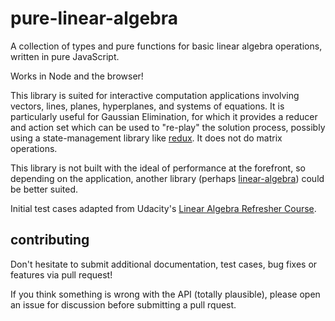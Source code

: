 # pure-linear-algebra
A collection of types and pure functions for basic linear algebra operations, written in pure JavaScript.

Works in Node and the browser!

This library is suited for interactive computation applications involving vectors, lines, planes, hyperplanes, and systems of equations. It is particularly useful for Gaussian Elimination, for which it provides a reducer and action set which can be used to "re-play" the solution process, possibly using a state-management library like [redux](https://github.com/reactjs/redux). It does not do matrix operations.

This library is not built with the ideal of performance at the forefront, so depending on the application, another library (perhaps [linear-algebra](https://www.npmjs.com/package/linear-algebra)) could be better suited.

Initial test cases adapted from Udacity's [Linear Algebra Refresher Course](https://www.udacity.com/course/linear-algebra-refresher-course--ud953).

## contributing
Don't hesitate to submit additional documentation, test cases, bug fixes or features via pull request!

If you think something is wrong with the API (totally plausible), please open an issue for discussion before submitting a pull rquest.
